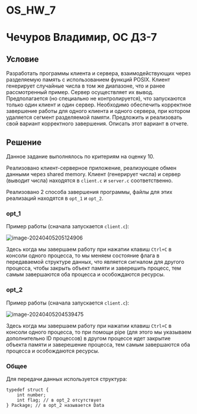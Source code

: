 # OS_HW_7
# Чечуров Владимир, ОС ДЗ-7

## Условие

Разработать программы клиента и сервера, взаимодействующих через разделяемую память с использованием функций POSIX. Клиент генерирует случайные числа в том же диапазоне, что и ранее рассмотренный пример. Сервер осуществляет их вывод. Предполагается (но специально не контролируется), что запускаются только один клиент и один сервер. Необходимо обеспечить корректное завершение работы для одного клиента и одного сервера, при котором удаляется сегмент разделяемой памяти. Предложить и реализовать свой вариант корректного завершения. Описать этот вариант в отчете.

## Решение

Данное задание выполнялось по критериям на оценку 10.

Реализовано клиент-серверное приложение, реализующее обмен данными через shared memory. Клиент (генерирует числа) и сервер (выводит числа) находятся в `client.c` и `server.c` соответственно.

Реализовано 2 способа завершения программы, файлы для этих реализаций находятся в `opt_1` и `opt_2`.

### opt_1

Пример работы (сначала запускается `client.c`):

![image-20240405205124906](/home/vlad/.config/Typora/typora-user-images/image-20240405205124906.png)

Здесь когда мы завершаем работу при нажатии клавиш `Ctrl+C` в консоли одного процесса, то мы меняем состояние флага в передаваемой структуре данных, что является сигналом для другого процесса, чтобы закрыть объект памяти и заверешить процесс, тем самым завершаются оба процесса и особождаются ресурсы.

### opt_2

Пример работы (сначала запускается `client.c`):

![image-20240405204539475](/home/vlad/.config/Typora/typora-user-images/image-20240405204539475.png)

Здесь когда мы завершаем работу при нажатии клавиш `Ctrl+C` в консоли одного процесса, то при помощи pipe (для этого мы указываем дополнительно ID процессов) в другом процессе идет закрытие объекта памяти и заверешение процесса, тем самым завершаются оба процесса и особождаются ресурсы.

### Общее

Для передачи данных используется структура:

```
typedef struct {
    int number;
    int flag; // в opt_2 отсутствует
} Package; // в opt_2 называется Data
```

